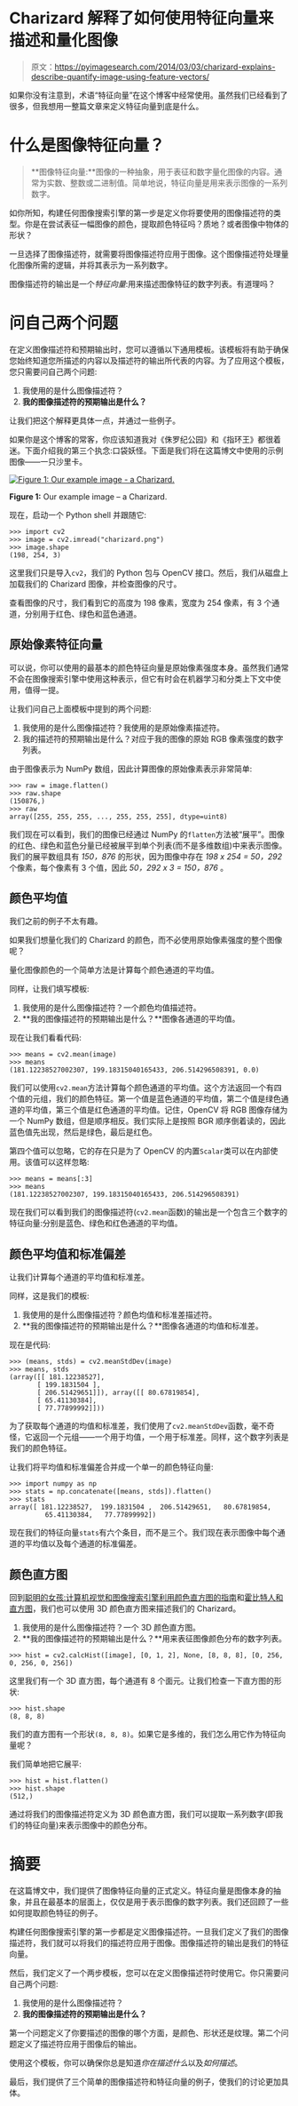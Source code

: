 # Charizard 解释了如何使用特征向量来描述和量化图像

> 原文：<https://pyimagesearch.com/2014/03/03/charizard-explains-describe-quantify-image-using-feature-vectors/>

如果你没有注意到，术语“特征向量”在这个博客中经常使用。虽然我们已经看到了很多，但我想用一整篇文章来定义特征向量到底是什么。

# 什么是图像特征向量？

> **图像特征向量:**图像的一种抽象，用于表征和数字量化图像的内容。通常为实数、整数或二进制值。简单地说，特征向量是用来表示图像的一系列数字。

如你所知，构建任何图像搜索引擎的第一步是定义你将要使用的图像描述符的类型。你是在尝试表征一幅图像的颜色，提取颜色特征吗？质地？或者图像中物体的形状？

一旦选择了图像描述符，就需要将图像描述符应用于图像。这个图像描述符处理量化图像所需的逻辑，并将其表示为一系列数字。

图像描述符的输出是一个*特征向量*:用来描述图像特征的数字列表。有道理吗？

# 问自己两个问题

在定义图像描述符和预期输出时，您可以遵循以下通用模板。该模板将有助于确保您始终知道您所描述的内容以及描述符的输出所代表的内容。为了应用这个模板，您只需要问自己两个问题:

1.  我使用的是什么图像描述符？
2.  **我的图像描述符的预期输出是什么？**

让我们把这个解释更具体一点，并通过一些例子。

如果你是这个博客的常客，你应该知道我对《侏罗纪公园》和《指环王》都很着迷。下面介绍我的第三个执念:口袋妖怪。下面是我们将在这篇博文中使用的示例图像——一只沙里卡。

[![Figure 1: Our example image - a Charizard.](img/46f228e48c4ee01c138a892df55c8675.png)](https://pyimagesearch.com/wp-content/uploads/2014/02/charizard.png)

**Figure 1:** Our example image – a Charizard.

现在，启动一个 Python shell 并跟随它:

```
>>> import cv2
>>> image = cv2.imread("charizard.png")
>>> image.shape
(198, 254, 3)

```

这里我们只是导入`cv2`，我们的 Python 包与 OpenCV 接口。然后，我们从磁盘上加载我们的 Charizard 图像，并检查图像的尺寸。

查看图像的尺寸，我们看到它的高度为 198 像素，宽度为 254 像素，有 3 个通道，分别用于红色、绿色和蓝色通道。

## 原始像素特征向量

可以说，你可以使用的最基本的颜色特征向量是原始像素强度本身。虽然我们通常不会在图像搜索引擎中使用这种表示，但它有时会在机器学习和分类上下文中使用，值得一提。

让我们问自己上面模板中提到的两个问题:

1.  我使用的是什么图像描述符？我使用的是原始像素描述符。
2.  我的描述符的预期输出是什么？对应于我的图像的原始 RGB 像素强度的数字列表。

由于图像表示为 NumPy 数组，因此计算图像的原始像素表示非常简单:

```
>>> raw = image.flatten()
>>> raw.shape
(150876,)
>>> raw
array([255, 255, 255, ..., 255, 255, 255], dtype=uint8)

```

我们现在可以看到，我们的图像已经通过 NumPy 的`flatten`方法被“展平”。图像的红色、绿色和蓝色分量已经被展平到单个列表(而不是多维数组)中来表示图像。我们的展平数组具有 *150，876* 的形状，因为图像中存在 *198 x 254 = 50，292* 个像素，每个像素有 3 个值，因此 *50，292 x 3 = 150，876* 。

## 颜色平均值

我们之前的例子不太有趣。

如果我们想量化我们的 Charizard 的颜色，而不必使用原始像素强度的整个图像呢？

量化图像颜色的一个简单方法是计算每个颜色通道的平均值。

同样，让我们填写模板:

1.  我使用的是什么图像描述符？一个颜色均值描述符。
2.  **我的图像描述符的预期输出是什么？**图像各通道的平均值。

现在让我们看看代码:

```
>>> means = cv2.mean(image)
>>> means
(181.12238527002307, 199.18315040165433, 206.514296508391, 0.0)

```

我们可以使用`cv2.mean`方法计算每个颜色通道的平均值。这个方法返回一个有四个值的元组，我们的颜色特征。第一个值是蓝色通道的平均值，第二个值是绿色通道的平均值，第三个值是红色通道的平均值。记住，OpenCV 将 RGB 图像存储为一个 NumPy 数组，但是顺序相反。我们实际上是按照 BGR 顺序倒着读的，因此蓝色值先出现，然后是绿色，最后是红色。

第四个值可以忽略，它的存在只是为了 OpenCV 的内置`Scalar`类可以在内部使用。该值可以这样忽略:

```
>>> means = means[:3]
>>> means
(181.12238527002307, 199.18315040165433, 206.514296508391)

```

现在我们可以看到我们的图像描述符(`cv2.mean`函数)的输出是一个包含三个数字的特征向量:分别是蓝色、绿色和红色通道的平均值。

## 颜色平均值和标准偏差

让我们计算每个通道的平均值和标准差。

同样，这是我们的模板:

1.  我使用的是什么图像描述符？颜色均值和标准差描述符。
2.  **我的图像描述符的预期输出是什么？**图像各通道的均值和标准差。

现在是代码:

```
>>> (means, stds) = cv2.meanStdDev(image)
>>> means, stds
(array([[ 181.12238527],
       [ 199.1831504 ],
       [ 206.51429651]]), array([[ 80.67819854],
       [ 65.41130384],
       [ 77.77899992]]))

```

为了获取每个通道的均值和标准差，我们使用了`cv2.meanStdDev`函数，毫不奇怪，它返回一个元组——一个用于均值，一个用于标准差。同样，这个数字列表是我们的颜色特征。

让我们将平均值和标准偏差合并成一个单一的颜色特征向量:

```
>>> import numpy as np
>>> stats = np.concatenate([means, stds]).flatten()
>>> stats
array([ 181.12238527,  199.1831504 ,  206.51429651,   80.67819854,
         65.41130384,   77.77899992])

```

现在我们的特征向量`stats`有六个条目，而不是三个。我们现在表示图像中每个通道的平均值以及每个通道的标准偏差。

## 颜色直方图

回到[聪明的女孩:计算机视觉和图像搜索引擎利用颜色直方图的指南](https://pyimagesearch.com/2014/01/22/clever-girl-a-guide-to-utilizing-color-histograms-for-computer-vision-and-image-search-engines/)和[霍比特人和直方图](https://pyimagesearch.com/2014/01/27/hobbits-and-histograms-a-how-to-guide-to-building-your-first-image-search-engine-in-python/ "Hobbits and Histograms – A How-To Guide to Building Your First Image Search Engine in Python")，我们也可以使用 3D 颜色直方图来描述我们的 Charizard。

1.  我使用的是什么图像描述符？一个 3D 颜色直方图。
2.  **我的图像描述符的预期输出是什么？**用来表征图像颜色分布的数字列表。

```
>>> hist = cv2.calcHist([image], [0, 1, 2], None, [8, 8, 8], [0, 256, 0, 256, 0, 256])

```

这里我们有一个 3D 直方图，每个通道有 8 个面元。让我们检查一下直方图的形状:

```
>>> hist.shape
(8, 8, 8)

```

我们的直方图有一个形状`(8, 8, 8)`。如果它是多维的，我们怎么用它作为特征向量呢？

我们简单地把它展平:

```
>>> hist = hist.flatten()
>>> hist.shape
(512,)

```

通过将我们的图像描述符定义为 3D 颜色直方图，我们可以提取一系列数字(即我们的特征向量)来表示图像中的颜色分布。

# 摘要

在这篇博文中，我们提供了图像特征向量的正式定义。特征向量是图像本身的抽象，并且在最基本的层面上，仅仅是用于表示图像的数字列表。我们还回顾了一些如何提取颜色特征的例子。

构建任何图像搜索引擎的第一步都是定义图像描述符。一旦我们定义了我们的图像描述符，我们就可以将我们的描述符应用于图像。图像描述符的输出是我们的特征向量。

然后，我们定义了一个两步模板，您可以在定义图像描述符时使用它。你只需要问自己两个问题:

1.  我使用的是什么图像描述符？
2.  **我的图像描述符的预期输出是什么？**

第一个问题定义了你要描述的图像的哪个方面，是颜色、形状还是纹理。第二个问题定义了描述符应用于图像后的输出。

使用这个模板，你可以确保你总是知道*你在描述什么*以及*如何描述*。

最后，我们提供了三个简单的图像描述符和特征向量的例子，使我们的讨论更加具体。